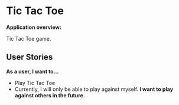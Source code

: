# Tic Tac Toe

**Application overview:**

Tic Tac Toe game.


## User Stories 

**As a user, I want to...**
- Play Tic Tac Toe
- Currently, I will only be able to play against myself.
**I want to play against others in the future.**
